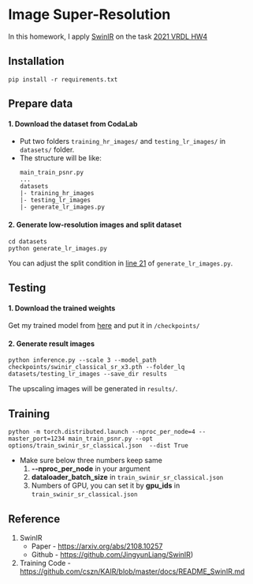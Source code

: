 # Image  Super-Resolution

In this homework, I apply [SwinIR](https://arxiv.org/abs/2108.10257) on the task [2021 VRDL HW4](https://codalab.lisn.upsaclay.fr/competitions/622?secret_key=4e06d660-cd84-429c-971b-79d15f78d400)


## Installation

```
pip install -r requirements.txt
```

## Prepare data
#### 1. Download the dataset from CodaLab

* Put two folders `training_hr_images/` and `testing_lr_images/` in `datasets/` folder.
* The structure will be like: 
  ```
  main_train_psnr.py
  ...
  datasets
  |- training_hr_images
  |- testing_lr_images
  |- generate_lr_images.py
  ```
#### 2. Generate low-resolution images and split dataset
```
cd datasets
python generate_lr_images.py
```
You can adjust the split condition in [line 21](https://github.com/tina-1007/Image-Super-Resolution/blob/0371c285a075bdab7adecc658a19a3de599404b0/datasets/generate_lr_images.py#L21) of `generate_lr_images.py`.

## Testing
#### 1. Download the trained weights 
Get my trained model from [here](https://drive.google.com/file/d/1zYvwOylTeCwhq_wGL7mvUoFQ0X7v4kxK/view?usp=sharing) and put it in `/checkpoints/`

#### 2. Generate result images
``` 
python inference.py --scale 3 --model_path checkpoints/swinir_classical_sr_x3.pth --folder_lq datasets/testing_lr_images --save_dir results
```
The upscaling images will be generated in `results/`.

## Training
```
python -m torch.distributed.launch --nproc_per_node=4 --master_port=1234 main_train_psnr.py --opt options/train_swinir_sr_classical.json  --dist True
```
* Make sure below three numbers keep same
  1. **--nproc_per_node** in your argument
  2. **dataloader_batch_size** in `train_swinir_sr_classical.json`
  3. Numbers of GPU, you can set it by **gpu_ids** in `train_swinir_sr_classical.json`

## Reference

1. SwinIR
    * Paper - https://arxiv.org/abs/2108.10257
    * Github - https://github.com/JingyunLiang/SwinIR)
2. Training Code - https://github.com/cszn/KAIR/blob/master/docs/README_SwinIR.md
